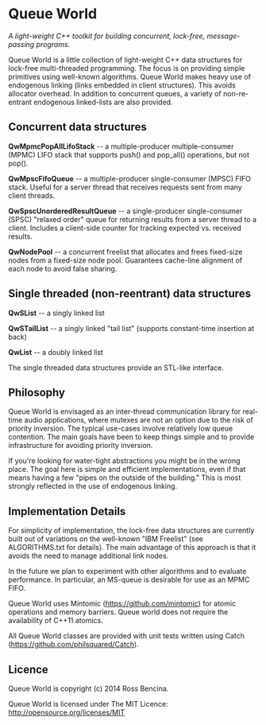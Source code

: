Queue World
===========

_A light-weight C++ toolkit for building concurrent, lock-free, message-passing programs._

Queue World is a little collection of light-weight C++ data structures for lock-free multi-threaded programming. The focus is on providing simple primitives using well-known algorithms. Queue World makes heavy use of endogenous linking (links embedded in client structures). This avoids allocator overhead. In addition to concurrent queues, a variety of non-re-entrant endogenous linked-lists are also provided.


Concurrent data structures
--------------------------

**QwMpmcPopAllLifoStack** -- a multiple-producer multiple-consumer (MPMC) LIFO stack that supports push() and pop_all() operations, but not pop().

**QwMpscFifoQueue** -- a multiple-producer single-consumer (MPSC) FIFO stack. Useful for a server thread that receives requests sent from many client threads.

**QwSpscUnorderedResultQueue** -- a single-producer single-consumer (SPSC) "relaxed order" queue for returning results from a server thread to a client. Includes a client-side counter for tracking expected vs. received results.

**QwNodePool** -- a concurrent freelist that allocates and frees fixed-size nodes from a fixed-size node pool. Guarantees cache-line alignment of each node to avoid false sharing.


Single threaded (non-reentrant) data structures
-----------------------------------------------

**QwSList** -- a singly linked list

**QwSTailList** -- a singly linked "tail list" (supports constant-time insertion at back)

**QwList** -- a doubly linked list

The single threaded data structures provide an STL-like interface.


Philosophy
----------

Queue World is envisaged as an inter-thread communication library for real-time audio applications, where mutexes are not an option due to the risk of priority inversion. The typical use-cases involve relatively low queue contention. The main goals have been to keep things simple and to provide infrastructure for avoiding priority inversion.

If you're looking for water-tight abstractions you might be in the wrong place. The goal here is simple and efficient implementations, even if that means having a few "pipes on the outside of the building." This is most strongly reflected in the use of endogenous linking.


Implementation Details
----------------------

For simplicity of implementation, the lock-free data structures are currently built out of variations on the well-known "IBM Freelist" (see ALGORITHMS.txt for details). The main advantage of this approach is that it avoids the need to manage additional link nodes.

In the future we plan to experiment with other algorithms and to evaluate performance. In particular, an MS-queue is desirable for use as an MPMC FIFO.

Queue World uses Mintomic (https://github.com/mintomic) for atomic operations and memory barriers. Queue world does not require the availability of C++11 atomics.

All Queue World classes are provided with unit tests written using Catch (https://github.com/philsquared/Catch).


Licence
-------

Queue World is copyright (c) 2014 Ross Bencina.

Queue World is licensed under The MIT Licence: http://opensource.org/licenses/MIT
